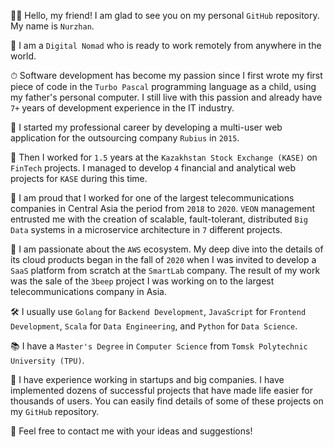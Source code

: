 ✌🏻 Hello, my friend! I am glad to see you on my personal `GitHub` repository. My name is `Nurzhan`.

🐎 I am a `Digital Nomad` who is ready to work remotely from anywhere in the world.

⏱ Software development has become my passion since I first wrote my first piece of code in the `Turbo Pascal` programming language as a child, using my father's personal computer. I still live with this passion and already have `7+` years of development experience in the IT industry.

🏢 I started my professional career by developing a multi-user web application for the outsourcing company `Rubius` in `2015`.

🏦 Then I worked for `1.5` years at the `Kazakhstan Stock Exchange (KASE)` on `FinTech` projects. I managed to develop `4` financial and analytical web projects for `KASE` during this time.

📡 I am proud that I worked for one of the largest telecommunications companies in Central Asia the period from `2018` to `2020`. `VEON` management entrusted me with the creation of scalable, fault-tolerant, distributed `Big Data` systems in a microservice architecture in `7` different projects.

🚀 I am passionate about the `AWS` ecosystem. My deep dive into the details of its cloud products began in the fall of `2020` when I was invited to develop a `SaaS` platform from scratch at the `SmartLab` company. The result of my work was the sale of the `3beep` project I was working on to the largest telecommunications company in Asia.

🛠 I usually use `Golang` for `Backend Development`, `JavaScript` for `Frontend Development`, `Scala` for `Data Engineering`, and `Python` for `Data Science`.

📚 I have a `Master's Degree` in `Computer Science` from `Tomsk Polytechnic University (TPU)`.

🤖 I have experience working in startups and big companies. I have implemented dozens of successful projects that have made life easier for thousands of users. You can easily find details of some of these projects on my `GitHub` repository.

📩 Feel free to contact me with your ideas and suggestions!
